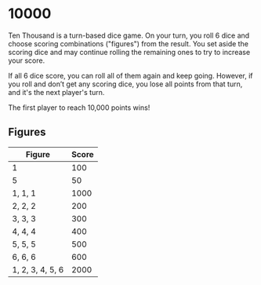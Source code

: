 # 10000
Ten Thousand is a turn-based dice game. On your turn, you roll 6 dice and choose scoring combinations ("figures") from the result. You set aside the scoring dice and may continue rolling the remaining ones to try to increase your score.

If all 6 dice score, you can roll all of them again and keep going. However, if you roll and don’t get any scoring dice, you lose all points from that turn, and it's the next player's turn.

The first player to reach 10,000 points wins!


## Figures
| Figure            | Score |
|-------------------|-------|
| 1                 | 100   |
| 5                 | 50    |
| 1, 1, 1           | 1000  |
| 2, 2, 2           | 200   |
| 3, 3, 3           | 300   |
| 4, 4, 4           | 400   |
| 5, 5, 5           | 500   |
| 6, 6, 6           | 600   |
| 1, 2, 3, 4, 5, 6  | 2000  |
